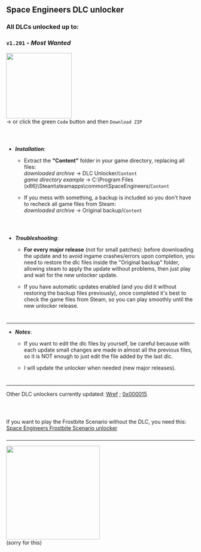 <!-- # UPDATING - PLEASE WAIT!
# or take a look at the other dlc unlockers down on this page
# 
#  -->
## Space Engineers DLC unlocker  

### All DLCs unlocked up to:  
### `v1.201` - *Most Wanted*  
<!-- ### `v1.20X` - *Automatons* -->  

[<img src="https://i.ibb.co/JxM2nh7/Donwload-button-png-LITE.png" width="175"/>](https://github.com/Lamer87/Space_Engineers_DLC_unlocker/archive/refs/heads/main.zip)  
-> or click the green `Code` button and then `Download ZIP`

[<img src="https://i.ibb.co/h7hwpbn/Empty-png.png" width="10"/>](https://github.com/Lamer87/Space_Engineers_DLC_unlocker)
---
- ***Installation***:

  - Extract the **"Content"** folder in your game directory, replacing all files:  
*downloaded archive* -> DLC Unlocker/`Content`  
*game directory example* -> C:\Program Files (x86)\Steam\steamapps\common\SpaceEngineers/`Content`  

  - If you mess with something, a backup is included so you don't have to recheck all game files from Steam:  
*downloaded archive* -> Original backup/`Content`

[<img src="https://i.ibb.co/h7hwpbn/Empty-png.png" width="10"/>](https://github.com/Lamer87/Space_Engineers_DLC_unlocker)
---
- ***Troubleshooting***:

  - **For every major release** (not for small patches): before downloading the update and to avoid ingame crashes/errors upon completion, you need to restore the dlc files inside the "Original backup" folder, allowing steam to apply the update without problems, then just play and wait for the new unlocker update.

  - If you have automatic updates enabled (and you did it without restoring the backup files previously), once completed it's best to check the game files from Steam, so you can play smoothly until the new unlocker release.

[<img src="https://i.ibb.co/h7hwpbn/Empty-png.png" width="10"/>](https://github.com/Lamer87/Space_Engineers_DLC_unlocker)

---

- ***Notes***:

  - If you want to edit the dlc files by yourself, be careful because with each update small changes are made in almost all the previous files, so it is NOT enough to just edit the file added by the last dlc.

  - I will update the unlocker when needed (new major releases).

[<img src="https://i.ibb.co/h7hwpbn/Empty-png.png" width="10"/>](https://github.com/Lamer87/Space_Engineers_DLC_unlocker)

---

Other DLC unlockers currently updated: [Wref](https://github.com/wrefgtzweve/SpaceEngineersDLCUnlocker) ; [0x000015](https://github.com/0x000015/SpaceEngineers-DLC-Bypass)  
<!-- Not updated: [AdrianOkay](https://github.com/AdrianOkay/SpaceEngineersDLC-Unlocker) -->

[<img src="https://i.ibb.co/h7hwpbn/Empty-png.png" width="10"/>](https://github.com/Lamer87/Space_Engineers_DLC_unlocker)
---
If you want to play the Frostbite Scenario without the DLC, you need this: [Space Engineers Frostbite Scenario unlocker](https://github.com/Lamer87/Space-Engineers-Frostbite-Scenario-Unlocker)  
[<img src="https://i.ibb.co/h7hwpbn/Empty-png.png" width="10"/>](https://github.com/Lamer87/Space_Engineers_DLC_unlocker)

---
[<img src="https://i.ibb.co/QMrP5yL/SEmw-lol.jpg" width="250"/>](https://youtu.be/dQw4w9WgXcQ)  
(sorry for this)

